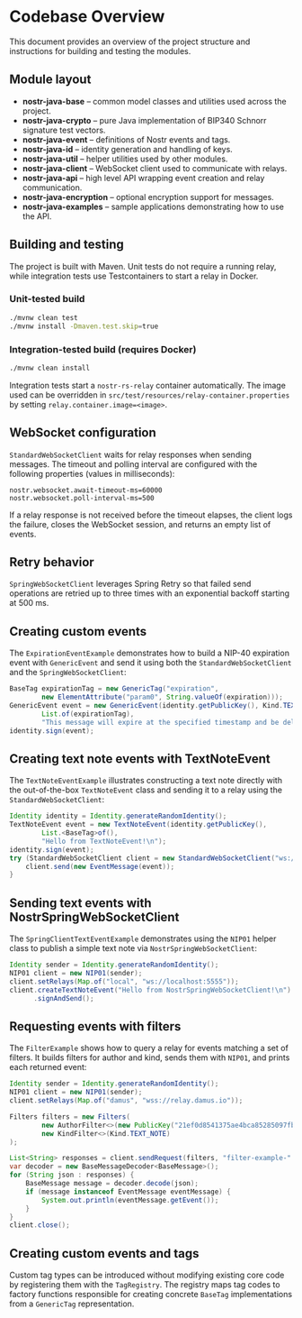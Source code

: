 # Codebase Overview

This document provides an overview of the project structure and instructions for building and testing the modules.

## Module layout
- **nostr-java-base** – common model classes and utilities used across the project.
- **nostr-java-crypto** – pure Java implementation of BIP340 Schnorr signature test vectors.
- **nostr-java-event** – definitions of Nostr events and tags.
- **nostr-java-id** – identity generation and handling of keys.
- **nostr-java-util** – helper utilities used by other modules.
- **nostr-java-client** – WebSocket client used to communicate with relays.
- **nostr-java-api** – high level API wrapping event creation and relay communication.
- **nostr-java-encryption** – optional encryption support for messages.
- **nostr-java-examples** – sample applications demonstrating how to use the API.

## Building and testing
The project is built with Maven. Unit tests do not require a running relay, while integration tests use Testcontainers to start a relay in Docker.

### Unit-tested build
```bash
./mvnw clean test
./mvnw install -Dmaven.test.skip=true
```

### Integration-tested build (requires Docker)
```bash
./mvnw clean install
```
Integration tests start a `nostr-rs-relay` container automatically. The image used can be overridden in `src/test/resources/relay-container.properties` by setting `relay.container.image=<image>`.

## WebSocket configuration
`StandardWebSocketClient` waits for relay responses when sending messages. The timeout and polling interval are configured with the following properties (values in milliseconds):
```
nostr.websocket.await-timeout-ms=60000
nostr.websocket.poll-interval-ms=500
```
If a relay response is not received before the timeout elapses, the client logs the failure, closes the WebSocket session, and returns an empty list of events.

## Retry behavior
`SpringWebSocketClient` leverages Spring Retry so that failed send operations are retried up to three times with an exponential backoff starting at 500 ms.

## Creating custom events
The `ExpirationEventExample` demonstrates how to build a NIP-40 expiration event with `GenericEvent` and send it using both the `StandardWebSocketClient` and the `SpringWebSocketClient`:

```java
BaseTag expirationTag = new GenericTag("expiration",
        new ElementAttribute("param0", String.valueOf(expiration)));
GenericEvent event = new GenericEvent(identity.getPublicKey(), Kind.TEXT_NOTE,
        List.of(expirationTag),
        "This message will expire at the specified timestamp and be deleted by relays.\n");
identity.sign(event);
```

## Creating text note events with TextNoteEvent
The `TextNoteEventExample` illustrates constructing a text note directly with the
out-of-the-box `TextNoteEvent` class and sending it to a relay using the
`StandardWebSocketClient`:

```java
Identity identity = Identity.generateRandomIdentity();
TextNoteEvent event = new TextNoteEvent(identity.getPublicKey(),
        List.<BaseTag>of(),
        "Hello from TextNoteEvent!\n");
identity.sign(event);
try (StandardWebSocketClient client = new StandardWebSocketClient("ws://localhost:5555")) {
    client.send(new EventMessage(event));
}
```

## Sending text events with NostrSpringWebSocketClient
The `SpringClientTextEventExample` demonstrates using the `NIP01` helper class to
publish a simple text note via `NostrSpringWebSocketClient`:

```java
Identity sender = Identity.generateRandomIdentity();
NIP01 client = new NIP01(sender);
client.setRelays(Map.of("local", "ws://localhost:5555"));
client.createTextNoteEvent("Hello from NostrSpringWebSocketClient!\n")
      .signAndSend();
```

## Requesting events with filters
The `FilterExample` shows how to query a relay for events matching a set of filters.
It builds filters for author and kind, sends them with `NIP01`, and prints each
returned event:

```java
Identity sender = Identity.generateRandomIdentity();
NIP01 client = new NIP01(sender);
client.setRelays(Map.of("damus", "wss://relay.damus.io"));

Filters filters = new Filters(
        new AuthorFilter<>(new PublicKey("21ef0d8541375ae4bca85285097fba370f7e540b5a30e5e75670c16679f9d144")),
        new KindFilter<>(Kind.TEXT_NOTE)
);

List<String> responses = client.sendRequest(filters, "filter-example-" + System.currentTimeMillis());
var decoder = new BaseMessageDecoder<BaseMessage>();
for (String json : responses) {
    BaseMessage message = decoder.decode(json);
    if (message instanceof EventMessage eventMessage) {
        System.out.println(eventMessage.getEvent());
    }
}
client.close();
```

## Creating custom events and tags
Custom tag types can be introduced without modifying existing core code by
registering them with the `TagRegistry`. The registry maps tag codes to factory
functions responsible for creating concrete `BaseTag` implementations from a
`GenericTag` representation.
